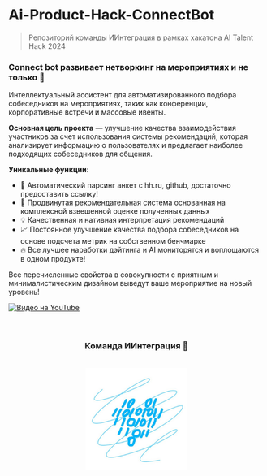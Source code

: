 # Ai-Product-Hack-ConnectBot
> Репозиторий команды ИИнтеграция в рамках хакатона AI Talent Hack 2024

### Connect bot развивает нетворкинг на мероприятиях и не только 🤝 

Интеллектуальный ассистент для автоматизированного подбора собеседников на мероприятиях, таких как конференции, корпоративные встречи и массовые ивенты. 

**Основная цель проекта** — улучшение качества взаимодействия участников за счет использования системы рекомендаций, которая анализирует информацию о пользователях и предлагает наиболее подходящих собеседников для общения.

**Уникальные функции**:

* 🤖 Автоматический парсинг анкет с hh.ru, github, достаточно предоставить ссылку!
* 🎯 Продвинутая рекомендательная система основанная на комплексной взвешенной оценке полученных данных
* 💡 Качественная и нативная интерпретация рекомендаций
* 📈 Постоянное улучшение качества подбора собеседников на основе подсчета метрик на собственном бенчмарке
* 🔥 Все лучшее наработки дэйтинга и AI мониторятся и воплощаются в одном продукте!


Все перечисленные свойства в совокупности с приятным и минималистическим дизайном выведут ваше мероприятие на новый уровень!   


<!-- <video src='./docs/video/demo_tg_video.mkv' width=180/> | <video src='video2.mp4' width=180/> -->

<!-- <video src='https://www.youtube.com/watch?v=oSSHahL8XgE' /> -->

<!-- ![=видео не загрузилось=](https://www.youtube.com/watch?v=oSSHahL8XgE) -->

<!-- https://www.youtube.com/watch?v=YOUTUBE_VIDEO_ID_HERE -->

<!-- <iframe width="560" height="315" src="https://www.youtube.com/embed/oSSHahL8XgE" frameborder="0" allow="accelerometer; autoplay; encrypted-media; gyroscope; picture-in-picture" allowfullscreen></iframe> -->

[![Видео на YouTube](https://img.youtube.com/vi/rmwsualqTjE/0.jpg)](https://www.youtube.com/watch?v=rmwsualqTjE)
<br>
<br>
<br>
<h3 style="text-align: center;">Команда ИИнтеграция 🤝</h3>
<br>
<div style="text-align: center;">
    <img src="logo.png" alt="Логотип" width="200">
</div>
